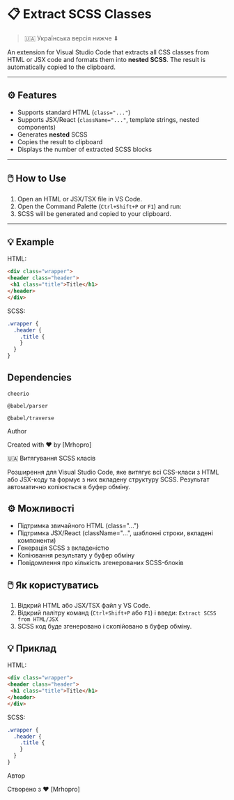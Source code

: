 # 📋 Extract SCSS Classes

> 🇺🇦 Українська версія нижче ⬇

An extension for Visual Studio Code that extracts all CSS classes from HTML or JSX code and formats them into **nested SCSS**. The result is automatically copied to the clipboard.

---

## ⚙️ Features

- Supports standard HTML (`class="..."`)
- Supports JSX/React (`className="..."`, template strings, nested components)
- Generates **nested** SCSS
- Copies the result to clipboard
- Displays the number of extracted SCSS blocks

---

## 🖱️ How to Use

1. Open an HTML or JSX/TSX file in VS Code.
2. Open the Command Palette (`Ctrl+Shift+P` or `F1`) and run:
3. SCSS will be generated and copied to your clipboard.

---

## 💡 Example

HTML:

```html
<div class="wrapper">
<header class="header">
 <h1 class="title">Title</h1>
</header>
</div>
```

SCSS:

```scss
.wrapper {
  .header {
    .title {
    }
  }
}
```
## Dependencies

    cheerio

    @babel/parser

    @babel/traverse
Author

Created with ❤️ by [Mrhopro]

🇺🇦 Витягування SCSS класів

Розширення для Visual Studio Code, яке витягує всі CSS-класи з HTML або JSX-коду та формує з них вкладену структуру SCSS. Результат автоматично копіюється в буфер обміну.

 ## ⚙️ Можливості

 - Підтримка звичайного HTML (class="...")
 -  Підтримка JSX/React (className="...", шаблонні строки, вкладені компоненти)
 - Генерація SCSS з вкладеністю
 - Копіювання результату у буфер обміну
 - Повідомлення про кількість згенерованих SCSS-блоків
 ## 🖱️ Як користуватись

 1. Відкрий HTML або JSX/TSX файл у VS Code.
 2. Відкрий палітру команд (`Ctrl+Shift+P` або `F1`) і введи:
 ```Extract SCSS from HTML/JSX```
 3. SCSS код буде згенеровано і скопійовано в буфер обміну.

 ## 💡 Приклад
 HTML:

```html
<div class="wrapper">
<header class="header">
 <h1 class="title">Title</h1>
</header>
</div>
```

SCSS:

```scss
.wrapper {
  .header {
    .title {
    }
  }
}
```

Автор

Створено з ❤️ [Mrhopro]